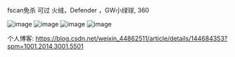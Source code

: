 fscan免杀
可过 火绒，Defender ，GW小绿球, 360

![image](https://github.com/user-attachments/assets/8b55b1b6-fab7-4785-8d6c-abbd37ea17cc)
![image](https://github.com/user-attachments/assets/f50956b9-471f-4198-89bb-bbdd8bdfeb8c)
![image](https://github.com/user-attachments/assets/3e9a92e3-15e8-4825-9c1b-9f9d95b26f54)
![image](https://github.com/user-attachments/assets/d68af2a9-39e5-4f1f-9e07-c2de74c2ea00)


个人博客:
https://blog.csdn.net/weixin_44862511/article/details/144684353?spm=1001.2014.3001.5501
